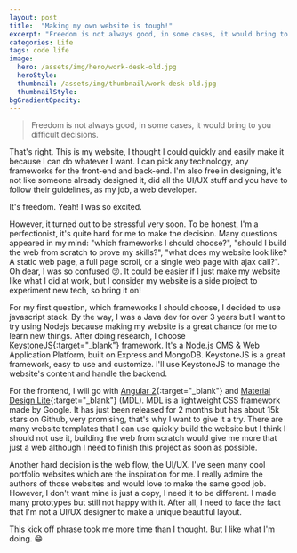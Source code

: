 ```yaml
---
layout: post
title:  "Making my own website is tough!"
excerpt: "Freedom is not always good, in some cases, it would bring to you difficult decisions."
categories: Life
tags: code life
image:
  hero: /assets/img/hero/work-desk-old.jpg
  heroStyle:
  thumbnail: /assets/img/thumbnail/work-desk-old.jpg
  thumbnailStyle:
bgGradientOpacity: 
---
```

>Freedom is not always good, in some cases, it would bring to you difficult decisions.

That's right. This is my website, I thought I could quickly and easily make it because I can do whatever I want. I can pick any technology, any frameworks for the front-end and back-end. I'm also free in designing, it's not like someone already designed it, did all the UI/UX stuff and you have to follow their guidelines, as my job, a web developer.

It's freedom. Yeah! I was so excited.

However, it turned out to be stressful very soon. To be honest, I'm a perfectionist, it's quite hard for me to make the decision. Many questions appeared in my mind: "which frameworks I should choose?", "should I build the web from scratch to prove my skills?", "what does my website look like? A static web page, a full page scroll, or a single web page with ajax call?". Oh dear, I was so confused :confused:. It could be easier if I just make my website like what I did at work, but I consider my website is a side project to experiment new tech, so bring it on!

For my first question, which frameworks I should choose, I decided to use javascript stack. By the way, I was a Java dev for over 3 years but I want to try using Nodejs because making my website is a great chance for me to learn new things. After doing research, I choose [KeystoneJS](http://keystonejs.com/ 'homepage'){:target="_blank"} framework. It's a Node.js CMS & Web Application Platform, built on Express and MongoDB. KeystoneJS is a great framework, easy to use and customize. I'll use KeystoneJS to manage the website's content and handle the backend.

For the frontend, I will go with [Angular 2](https://angular.io/ 'homepage'){:target="_blank"} and [Material Design Lite](http://www.getmdl.io/ 'homepage'){:target="_blank"} (MDL). MDL is a lightweight CSS framework made by Google. It has just been released for 2 months but has about 15k stars on Github, very promising, that's why I want to give it a try. There are many website templates that I can use quickly build the website but I think I should not use it, building the web from scratch would give me more that just a web although I need to finish this project as soon as possible.

Another hard decision is the web flow, the UI/UX. I've seen many cool portfolio websites which are the inspiration for me. I really admire the authors of those websites and would love to make the same good job. However, I don't want mine is just a copy, I need it to be different. I made many prototypes but still not happy with it. After all, I need to face the fact that I'm not a UI/UX designer to make a unique beautiful layout. 

This kick off phrase took me more time than I thought. But I like what I'm doing. :grin: